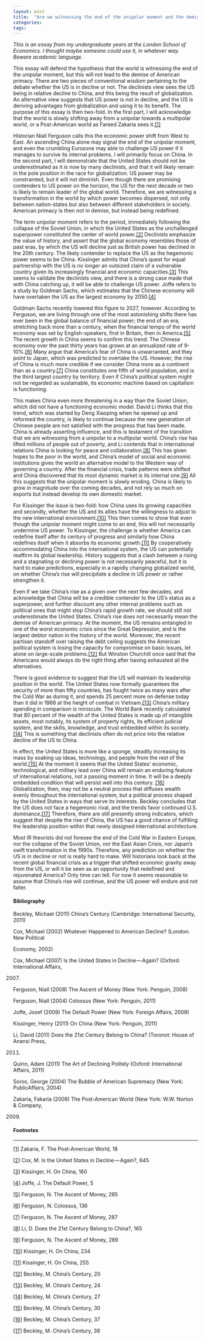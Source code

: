 ```yaml
---
layout: post
title:  "Are we witnessing the end of the unipolar moment and the demise of American primacy?"
categories: 
tags: 
---
```


_This is an essay from my undergraduate years at the London School of Economics. I thought maybe someone could use it, in whatever way. Beware academic language._

This essay will defend the hypothesis that the world is witnessing the end of the unipolar moment, but this will not lead to the demise of American primacy. There are two pieces of conventional wisdom pertaining to the debate whether the US is in decline or not. The declinists view sees the US being in relative decline to China, and this being the result of globalization. An alternative view suggests that US power is not in decline, and the US is deriving advantages from globalization and using it to its benefit. The purpose of this essay is then two-fold. In the first part, I will acknowledge that the world is slowly shifting away from a unipolar towards a multipolar world, or a Post-American world as Fareed Zakaria sees it.[[1]](https://medium.com/p/9f5b238ea9c/edit#_ftn1)

Historian Niall Ferguson calls this the economic power shift from West to East. An ascending China alone may signal the end of the unipolar moment, and even the crumbling Eurozone may able to challenge US power if it manages to survive its internal problems. I will primarily focus on China. In the second part, I will demonstrate that the United States should not be underestimated as it is now by many declinists, and that it will likely remain in the pole position in the race for globalization. US power may be constrainted, but it will not diminish. Even though there are promising contenders to US power on the horizon, the US for the next decade or two is likely to remain leader of the global world. Therefore, we are witnessing a transformation in the world by which power becomes dispersed, not only between nation-states but also between different stakeholders in society. American primacy is then not in demise, but instead being redefined.

The term unipolar moment refers to the period, immediately following the collapse of the Soviet Union, in which the United States as the unchallenged superpower constituted the center of world power.[[2]](https://medium.com/p/9f5b238ea9c/edit#_ftn2) Declinists emphasize the value of history, and assert that the global economy resembles those of past eras, by which the US will decline just as British power has declined in the 20th century. The likely contender to replace the US as the hegemonic power seems to be China. Kissinger admits that China’s quest for equal partnership with the US is no longer an outsized claim of a vulnerable country given its increasingly financial and economic capacities.[[3]](https://medium.com/p/9f5b238ea9c/edit#_ftn3) This seems to validate the declinists view, and there is a strong case made that with China catching up, it will be able to challenge US power. Joffe refers to a study by Goldman Sachs, which estimates that the Chinese economy will have overtaken the US as the largest economy by 2050.[[4]](https://medium.com/p/9f5b238ea9c/edit#_ftn4)

Goldman Sachs recently lowered this figure to 2027, however. According to Ferguson, we are living through one of the most astonishing shifts there has ever been in the global balance of financial power; the end of an era, stretching back more than a century, when the financial tempo of the world economy was set by English-speakers, first in Britain, then in America.[[5]](https://medium.com/p/9f5b238ea9c/edit#_ftn5) The recent growth in China seems to confirm this trend. The Chinese economy over the past thirty years has grown at an annualized rate of 9-10%.[[6]](https://medium.com/p/9f5b238ea9c/edit#_ftn6) Many argue that America’s fear of China is unwarranted, and they point to Japan, which was predicted to overtake the US. However, the rise of China is much more credible if we consider China more as a continent than as a country.[[7]](https://medium.com/p/9f5b238ea9c/edit#_ftn7) China constitutes one fifth of world population, and is the third largest country by territory. Even if China’s political system might not be regarded as sustainable, its economic machine based on capitalism is functioning.

This makes China even more threatening in a way than the Soviet Union, which did not have a functioning economic model. David Li thinks that this trend, which was started by Deng Xiaoping when he opened up and reformed the country, is likely to continue because the new generation of Chinese people are not satisfied with the progress that has been made. China is already asserting influence, and this is testament of the transition that we are witnessing from a unipolar to a multipolar world. China’s rise has lifted millions of people out of poverty, and Li contends that in international relations China is looking for peace and collaboration.[[8]](https://medium.com/p/9f5b238ea9c/edit#_ftn8) This has given hopes to the poor in the world, and China’s model of social and economic institutions gives the world an alternative model to the Western way of governing a country. After the financial crisis, trade patterns were shifted and China discovered that its most dynamic market is its internal one.[[9]](https://medium.com/p/9f5b238ea9c/edit#_ftn9) All this suggests that the unipolar moment is slowly eroding. China is likely to grow in magnitude over the coming decades, and not rely so much on exports but instead develop its own domestic market.

For Kissinger the issue is two-fold: how China uses its growing capacities and secondly, whether the US and its allies have the willingness to adjust to the new international environment.[[10]](https://medium.com/p/9f5b238ea9c/edit#_ftn10) This then comes to show that even though the unipolar moment might come to an end, this will not necessarily undermine US power. To Kissinger, the challenge is whether America can redefine itself after its century of progress and similarly how China redefines itself when it absorbs its economic growth.[[11]](https://medium.com/p/9f5b238ea9c/edit#_ftn11) By cooperatively accommodating China into the international system, the US can potentially reaffirm its global leadership. History suggests that a clash between a rising and a stagnating or declining power is not necessarily peaceful, but it is hard to make predictions, especially in a rapidly changing globalized world, on whether China’s rise will precipitate a decline in US power or rather strengthen it.

Even if we take China’s rise as a given over the next few decades, and acknowledge that China will be a credible contender to the US’s status as a superpower, and further discount any other internal problems such as political ones that might stop China’s rapid growth rate, we should still not underestimate the United States. China’s rise does not necessarily mean the demise of American primacy. At the moment, the US remains entangled in one of the worst economic crisis since the Great Depression, and is the largest debtor nation in the history of the world. Moreover, the recent partisan standoff over raising the debt ceiling suggests the American political system is losing the capacity for compromise on basic issues, let alone on large-scale problems.[[12]](https://medium.com/p/9f5b238ea9c/edit#_ftn12) But Winston Churchill once said that the Americans would always do the right thing after having exhausted all the alternatives.

There is good evidence to suggest that the US will maintain its leadership position in the world. The United States now formally guarantees the security of more than fifty countries, has fought twice as many wars after the Cold War as during it, and spends 25 percent more on defense today than it did in 1968 at the height of combat in Vietnam.[[13]](https://medium.com/p/9f5b238ea9c/edit#_ftn13) China’s military spending in comparison is miniscule. The World Bank recently calculated that 80 percent of the wealth of the United States is made up of intangible assets, most notably, its system of property rights, its efficient judicial system, and the skills, knowledge, and trust embedded within its society.[[14]](https://medium.com/p/9f5b238ea9c/edit#_ftn14) This is something that declinists often do not price into the relative decline of the US to China.

In effect, the United States is more like a sponge, steadily increasing its mass by soaking up ideas, technology, and people from the rest of the world.[[15]](https://medium.com/p/9f5b238ea9c/edit#_ftn15) At the moment it seems that the United States’ economic, technological, and military lead over China will remain an enduring feature of international relations, not a passing moment in time. It will be a deeply embedded condition that will persist well into this century. [[16]](https://medium.com/p/9f5b238ea9c/edit#_ftn16) Globalization, then, may not be a neutral process that diffuses wealth evenly throughout the international system, but a political process shaped by the United States in ways that serve its interests. Beckley concludes that the US does not face a hegemonic rival, and the trends favor continued U.S. dominance.[[17]](https://medium.com/p/9f5b238ea9c/edit#_ftn17) Therefore, there are still presently strong indicators, which suggest that despite the rise of China, the US has a good chance of fulfilling the leadership position within that newly designed international architecture.

Most IR theorists did not foresee the end of the Cold War in Eastern Europe, nor the collapse of the Soviet Union, nor the East Asian Crisis, nor Japan’s swift transformation in the 1990s. Therefore, any prediction on whether the US is in decline or not is really hard to make. Will historians look back at the recent global financial crisis as a trigger that shifted economic gravity away from the US, or will it be seen as an opportunity that redefined and rejuvenated America? Only time can tell. For now it seems reasonable to assume that China’s rise will continue, and the US power will endure and not falter.

#### **Bibliography**

Beckley, Michael (2011) China’s Century (Cambridge: International Security, 2011)

Cox, Michael (2002) Whatever Happened to American Decline? (London: New Political

Economy, 2002)

Cox, Michael (2007) Is the United States in Decline — Again? (Oxford: International Affairs,

2007)

Ferguson, Niall (2008) The Ascent of Money (New York: Penguin, 2008)

Ferguson, Niall (2004) Colossus (New York: Penguin, 2011)

Joffe, Josef (2009) The Default Power (New York: Foreign Affairs, 2009)

Kissinger, Henry (2011) On China (New York: Penguin, 2011)

Li, David (2011) Does the 21st Century Belong to China? (Toronot: House of Anansi Press,

2011)

Quinn, Adam (2011) The Art of Declining Politely (Oxford: International Affairs, 2011)

Soros, George (2004) The Bubble of American Supremacy (New York: PublicAffairs, 2004)

Zakaria, Fakaria (2009) The Post-American World (New York: W.W. Norton & Company,

2009)

#### Footnotes

---

[[1]](https://medium.com/p/9f5b238ea9c/edit#_ftnref1) Zakaria, F. The Post-American World, 18

[[2]](https://medium.com/p/9f5b238ea9c/edit#_ftnref2) Cox, M. Is the United States in Decline — Again?, 645

[[3]](https://medium.com/p/9f5b238ea9c/edit#_ftnref3) Kissinger, H. On China, 160

[[4]](https://medium.com/p/9f5b238ea9c/edit#_ftnref4) Joffe, J. The Default Power, 5

[[5]](https://medium.com/p/9f5b238ea9c/edit#_ftnref5) Ferguson, N. The Ascent of Money, 285

[[6]](https://medium.com/p/9f5b238ea9c/edit#_ftnref6) Ferguson, N. Colossus, 136

[[7]](https://medium.com/p/9f5b238ea9c/edit#_ftnref7) Ferguson, N. The Ascent of Money, 287

[[8]](https://medium.com/p/9f5b238ea9c/edit#_ftnref8) Li, D. Does the 21st Century Belong to China?, 165

[[9]](https://medium.com/p/9f5b238ea9c/edit#_ftnref9) Ferguson, N. The Ascent of Money, 289

[[10]](https://medium.com/p/9f5b238ea9c/edit#_ftnref10) Kissinger, H. On China, 234

[[11]](https://medium.com/p/9f5b238ea9c/edit#_ftnref11) Kissinger, H. On China, 255

[[12]](https://medium.com/p/9f5b238ea9c/edit#_ftnref12) Beckley, M. China’s Century, 20

[[13]](https://medium.com/p/9f5b238ea9c/edit#_ftnref13) Beckley, M. China’s Century, 24

[[14]](https://medium.com/p/9f5b238ea9c/edit#_ftnref14) Beckley, M. China’s Century, 27

[[15]](https://medium.com/p/9f5b238ea9c/edit#_ftnref15) Beckley, M. China’s Century, 30

[[16]](https://medium.com/p/9f5b238ea9c/edit#_ftnref16) Beckley, M. China’s Century, 37

[[17]](https://medium.com/p/9f5b238ea9c/edit#_ftnref17) Beckley, M. China’s Century, 38
